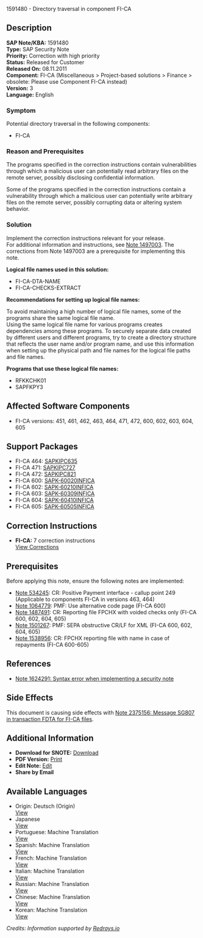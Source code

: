 1591480 - Directory traversal in component FI-CA

## Description

**SAP Note/KBA:** 1591480  
**Type:** SAP Security Note  
**Priority:** Correction with high priority  
**Status:** Released for Customer  
**Released On:** 08.11.2011  
**Component:** FI-CA (Miscellaneous > Project-based solutions > Finance > obsolete: Please use Component FI-CA instead)  
**Version:** 3  
**Language:** English  

### Symptom

Potential directory traversal in the following components:

- FI-CA

### Reason and Prerequisites

The programs specified in the correction instructions contain vulnerabilities through which a malicious user can potentially read arbitrary files on the remote server, possibly disclosing confidential information.

Some of the programs specified in the correction instructions contain a vulnerability through which a malicious user can potentially write arbitrary files on the remote server, possibly corrupting data or altering system behavior.

### Solution

Implement the correction instructions relevant for your release.  
For additional information and instructions, see [Note 1497003](https://me.sap.com/notes/1497003). The corrections from Note 1497003 are a prerequisite for implementing this note.

**Logical file names used in this solution:**

- FI-CA-DTA-NAME
- FI-CA-CHECKS-EXTRACT

**Recommendations for setting up logical file names:**

To avoid maintaining a high number of logical file names, some of the programs share the same logical file name.  
Using the same logical file name for various programs creates dependencies among these programs. To securely separate data created by different users and different programs, try to create a directory structure that reflects the user name and/or program name, and use this information when setting up the physical path and file names for the logical file paths and file names.

**Programs that use these logical file names:**

- RFKKCHK01
- SAPFKPY3

## Affected Software Components

- FI-CA versions: 451, 461, 462, 463, 464, 471, 472, 600, 602, 603, 604, 605

## Support Packages

- FI-CA 464: [SAPKIPC635](https://me.sap.com/supportpackage/SAPKIPC635)
- FI-CA 471: [SAPKIPC727](https://me.sap.com/supportpackage/SAPKIPC727)
- FI-CA 472: [SAPKIPC821](https://me.sap.com/supportpackage/SAPKIPC821)
- FI-CA 600: [SAPK-60020INFICA](https://me.sap.com/supportpackage/SAPK-60020INFICA)
- FI-CA 602: [SAPK-60210INFICA](https://me.sap.com/supportpackage/SAPK-60210INFICA)
- FI-CA 603: [SAPK-60309INFICA](https://me.sap.com/supportpackage/SAPK-60309INFICA)
- FI-CA 604: [SAPK-60410INFICA](https://me.sap.com/supportpackage/SAPK-60410INFICA)
- FI-CA 605: [SAPK-60505INFICA](https://me.sap.com/supportpackage/SAPK-60505INFICA)

## Correction Instructions

- **FI-CA:** 7 correction instructions  
  [View Corrections](https://me.sap.com/corrins/0001591480/36)

## Prerequisites

Before applying this note, ensure the following notes are implemented:

- [Note 534245](https://me.sap.com/notes/534245): CR: Positive Payment interface - callup point 249 (Applicable to components FI-CA in versions 463, 464)
- [Note 1064779](https://me.sap.com/notes/1064779): PMF: Use alternative code page (FI-CA 600)
- [Note 1487491](https://me.sap.com/notes/1487491): CR: Reporting file FPCHX with voided checks only (FI-CA 600, 602, 604, 605)
- [Note 1501267](https://me.sap.com/notes/1501267): PMF: SEPA obstructive CR/LF for XML (FI-CA 600, 602, 604, 605)
- [Note 1538956](https://me.sap.com/notes/1538956): CR: FPCHX reporting file with name in case of repayments (FI-CA 600-605)

## References

- [Note 1624291: Syntax error when implementing a security note](https://me.sap.com/notes/1624291)

## Side Effects

This document is causing side effects with [Note 2375156: Message SG807 in transaction FDTA for FI-CA files](https://me.sap.com/notes/2375156).

## Additional Information

- **Download for SNOTE:** [Download](https://notesdownloads.sap.com/note/0040000009448202017)
- **PDF Version:** [Print](https://userapps.support.sap.com/sap/support/sfm/notes/print/0001591480?language=en-US&token=8CC267624671FA747EA57E1C30C96EEB)
- **Edit Note:** [Edit](https://me.sap.com/sap/support/notes/edit/0001591480)
- **Share by Email**

## Available Languages

- Origin: Deutsch (Origin)  
  [View](https://me.sap.com/notes/0001591480/D)
- Japanese  
  [View](https://me.sap.com/notes/0001591480/J)
- Portuguese: Machine Translation  
  [View](https://me.sap.com/notes/0001591480/P)
- Spanish: Machine Translation  
  [View](https://me.sap.com/notes/0001591480/S)
- French: Machine Translation  
  [View](https://me.sap.com/notes/0001591480/F)
- Italian: Machine Translation  
  [View](https://me.sap.com/notes/0001591480/I)
- Russian: Machine Translation  
  [View](https://me.sap.com/notes/0001591480/R)
- Chinese: Machine Translation  
  [View](https://me.sap.com/notes/0001591480/1)
- Korean: Machine Translation  
  [View](https://me.sap.com/notes/0001591480/3)

*Credits: Information supported by [Redrays.io](https://redrays.io)*